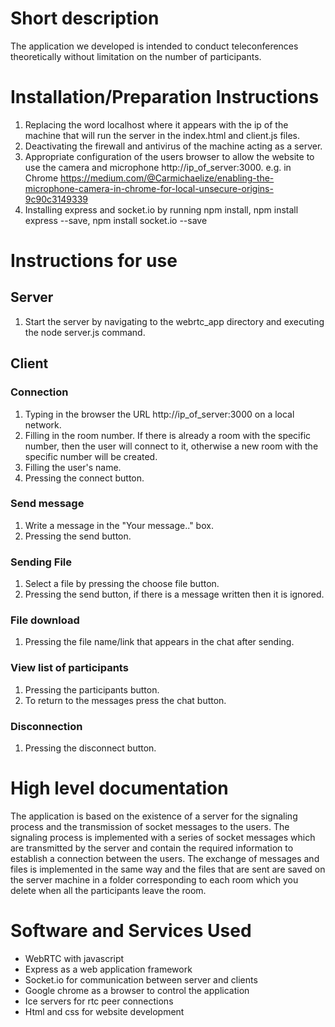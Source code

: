 # Short description
The application we developed is intended to conduct teleconferences theoretically without limitation on the number of participants.

# Installation/Preparation Instructions
1. Replacing the word localhost where it appears with the ip of the machine that will run the server in the index.html and client.js files.
2. Deactivating the firewall and antivirus of the machine acting as a server.
3. Appropriate configuration of the users browser to allow the website to use the camera and microphone http://ip_of_server:3000. e.g. in Chrome https://medium.com/@Carmichaelize/enabling-the-microphone-camera-in-chrome-for-local-unsecure-origins-9c90c3149339
4. Installing express and socket.io by running npm install, npm install express --save, npm install socket.io --save

# Instructions for use
## Server
1. Start the server by navigating to the webrtc_app directory and executing the node server.js command.
## Client
### Connection
1. Typing in the browser the URL http://ip_of_server:3000 on a local network.
2. Filling in the room number. If there is already a room with the specific number, then the user will connect to it, otherwise a new room with the specific number will be created.
3. Filling the user's name.
4. Pressing the connect button.
### Send message
1. Write a message in the "Your message.." box.
2. Pressing the send button.
### Sending File
1. Select a file by pressing the choose file button.
2. Pressing the send button, if there is a message written then it is ignored.
### File download
1. Pressing the file name/link that appears in the chat after sending.
### View list of participants
1. Pressing the participants button.
2. To return to the messages press the chat button.
### Disconnection
1. Pressing the disconnect button.

# High level documentation
The application is based on the existence of a server for the signaling process and the transmission of socket messages to the users. The signaling process is implemented with a series of socket messages which are transmitted by the server and contain the required information to establish a connection between the users. The exchange of messages and files is implemented in the same way and the files that are sent are saved on the server machine in a folder corresponding to each room which you delete when all the participants leave the room.


# Software and Services Used
* WebRTC with javascript
* Express as a web application framework
* Socket.io for communication between server and clients
* Google chrome as a browser to control the application
* Ice servers for rtc peer connections
* Html and css for website development